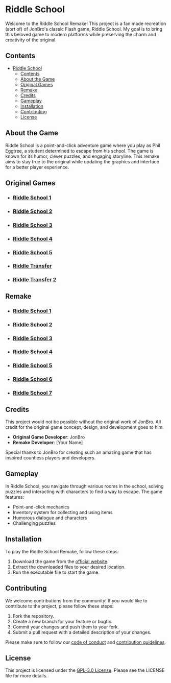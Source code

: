 # Riddle School

Welcome to the Riddle School Remake! This project is a fan made recreation (sort of) of JonBro's classic Flash game, Riddle School. My goal is to bring this beloved game to modern platforms while preserving the charm and creativity of the original.

## Contents
- [Riddle School](#riddle-school)
  - [Contents](#contents)
  - [About the Game](#about-the-game)
  - [Original Games](#original-games)
  - [Remake](#remake)
  - [Credits](#credits)
  - [Gameplay](#gameplay)
  - [Installation](#installation)
  - [Contributing](#contributing)
  - [License](#license)

## About the Game

Riddle School is a point-and-click adventure game where you play as Phil Eggtree, a student determined to escape from his school. The game is known for its humor, clever puzzles, and engaging storyline. This remake aims to stay true to the original while updating the graphics and interface for a better player experience.

## Original Games

- ### [Riddle School 1](./docs/original/episode_1.md)
- ### [Riddle School 2](./docs/original/episode_2.md)
- ### [Riddle School 3](./docs/original/episode_3.md)
- ### [Riddle School 4](./docs/original/episode_4.md)
- ### [Riddle School 5](./docs/original/episode_5.md)
- ### [Riddle Transfer](./docs/original/episode_6.md)
- ### [Riddle Transfer 2](./docs/original/episode_7.md)

## Remake

- ### [Riddle School 1](./docs/remake/episode_1.md)
- ### [Riddle School 2](./docs/remake/episode_2.md)
- ### [Riddle School 3](./docs/remake/episode_3.md)
- ### [Riddle School 4](./docs/remake/episode_4.md)
- ### [Riddle School 5](./docs/remake/episode_5.md)
- ### [Riddle School 6](./docs/remake/episode_6.md)
- ### [Riddle School 7](./docs/remake/episode_7.md)

## Credits

This project would not be possible without the original work of JonBro. All credit for the original game concept, design, and development goes to him.

- **Original Game Developer**: JonBro
- **Remake Developer**: [Your Name]

Special thanks to JonBro for creating such an amazing game that has inspired countless players and developers.

## Gameplay

In Riddle School, you navigate through various rooms in the school, solving puzzles and interacting with characters to find a way to escape. The game features:

- Point-and-click mechanics
- Inventory system for collecting and using items
- Humorous dialogue and characters
- Challenging puzzles

## Installation

To play the Riddle School Remake, follow these steps:

1. Download the game from the [official website](#).
2. Extract the downloaded files to your desired location.
3. Run the executable file to start the game.

## Contributing

We welcome contributions from the community! If you would like to contribute to the project, please follow these steps:

1. Fork the repository.
2. Create a new branch for your feature or bugfix.
3. Commit your changes and push them to your fork.
4. Submit a pull request with a detailed description of your changes.

Please make sure to follow our [code of conduct](#) and [contribution guidelines](#).

## License

This project is licensed under the [GPL-3.0 License](LICENSE). Please see the LICENSE file for more details.
